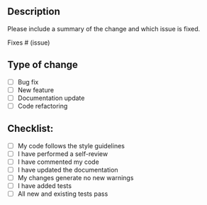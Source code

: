 ## Description
Please include a summary of the change and which issue is fixed.

Fixes # (issue)

## Type of change
- [ ] Bug fix
- [ ] New feature
- [ ] Documentation update
- [ ] Code refactoring

## Checklist:
- [ ] My code follows the style guidelines
- [ ] I have performed a self-review
- [ ] I have commented my code
- [ ] I have updated the documentation
- [ ] My changes generate no new warnings
- [ ] I have added tests
- [ ] All new and existing tests pass
